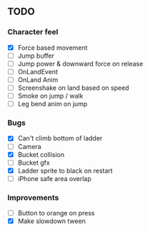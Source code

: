 ## TODO

### Character feel
- [x] Force based movement
- [ ] Jump buffer
- [ ] Jump power & downward force on release
- [ ] OnLandEvent
- [ ] OnLand Anim
- [ ] Screenshake on land based on speed
- [ ] Smoke on jump / walk
- [ ] Leg bend anim on jump

### Bugs
- [X] Can't climb bottom of ladder
- [ ] Camera
- [x] Bucket collision
- [ ] Bucket gfx
- [x] Ladder sprite to black on restart
- [ ] iPhone safe area overlap

### Improvements
- [ ] Button to orange on press
- [X] Make slowdown tween

